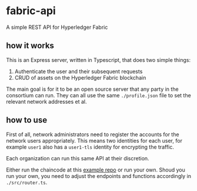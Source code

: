 # fabric-api
A simple REST API for Hyperledger Fabric

## how it works
This is an Express server, written in Typescript, that does two simple things:

1. Authenticate the user and their subsequent requests
2. CRUD of assets on the Hyperledger Fabric blockchain

The main goal is for it to be an open source server that any party in the consortium can run.
They can all use the same `./profile.json` file to set the relevant network addresses et al.

## how to use
First of all, network administrators need to register the accounts for the network users appropriately.
This means two identities for each user, for example `user1` also has a `user1-tls` identity for encrypting the traffic.

Each organization can run this same API at their discretion.

Either run the chaincode at this [example repo](https://github.com/rbgtk/fabric-chaincode) or run your own.
Shoud you run your own, you need to adjust the endpoints and functions accordingly in `./src/router.ts`.
